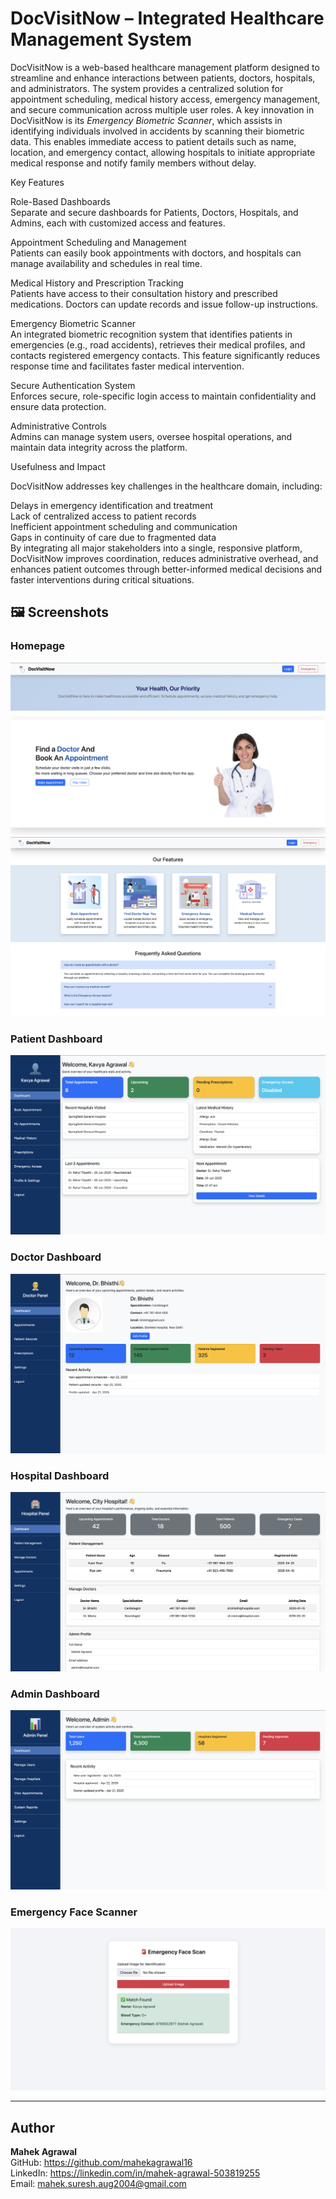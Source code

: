 # DocVisitNow – Integrated Healthcare Management System

DocVisitNow is a web-based healthcare management platform designed to streamline and enhance interactions between patients, doctors, hospitals, and administrators. The system provides a centralized solution for appointment scheduling, medical history access, emergency management, and secure communication across multiple user roles.
A key innovation in DocVisitNow is its *Emergency Biometric Scanner*, which assists in identifying individuals involved in accidents by scanning their biometric data. This enables immediate access to patient details such as name, location, and emergency contact, allowing hospitals to initiate appropriate medical response and notify family members without delay.

Key Features

Role-Based Dashboards     
Separate and secure dashboards for Patients, Doctors, Hospitals, and Admins, each with customized access and features. 

Appointment Scheduling and Management    
Patients can easily book appointments with doctors, and hospitals can manage availability and schedules in real time.   

Medical History and Prescription Tracking    
Patients have access to their consultation history and prescribed medications. Doctors can update records and issue follow-up instructions. 

Emergency Biometric Scanner     
An integrated biometric recognition system that identifies patients in emergencies (e.g., road accidents), retrieves their medical profiles, and contacts registered emergency contacts. This feature significantly reduces response time and facilitates faster medical intervention.  

Secure Authentication System     
Enforces secure, role-specific login access to maintain confidentiality and ensure data protection.  

Administrative Controls   
Admins can manage system users, oversee hospital operations, and maintain data integrity across the platform.   

Usefulness and Impact    

DocVisitNow addresses key challenges in the healthcare domain, including:    

Delays in emergency identification and treatment    
Lack of centralized access to patient records     
Inefficient appointment scheduling and communication    
Gaps in continuity of care due to fragmented data     
By integrating all major stakeholders into a single, responsive platform, DocVisitNow improves coordination, reduces administrative overhead, and enhances patient outcomes through better-informed medical decisions and faster interventions during critical situations.    

## 🖼️ Screenshots

### Homepage
![Homepage](./assets/homepage1.png)
![Homepage](./assets/homepage2.png)

### Patient Dashboard
![Patient Dashboard](./assets/patient-dashboard.png)

### Doctor Dashboard
![Doctor Dashboard](./assets/doctor-dashboard.png)

### Hospital Dashboard
![Hospital Dashboard](./assets/hospital-dashboard.png)

### Admin Dashboard
![Admin Dashboard](./assets/admin-dashboard.png)

### Emergency Face Scanner
![Scanner](./assets/emergency-scanner.png)

---

## Author

**Mahek Agrawal**     
GitHub: https://github.com/mahekagrawal16      
LinkedIn: https://linkedin.com/in/mahek-agrawal-503819255   
Email: mahek.suresh.aug2004@gmail.com    
